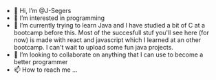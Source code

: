 - 👋 Hi, I’m @J-Segers
- 👀 I’m interested in programming
- 🌱 I’m currently trying to learn Java and I have studied a bit of C at a bootcamp before this. Most of the succesfull stuf you'll see here (for now) is made with react and javascript which I learned at an other bootcamp. I can't wait to upload some fun java projects.
- 💞️ I’m looking to collaborate on anything that I can use to become a better programmer 
- 📫 How to reach me ...

<!---
J-Segers/J-Segers is a ✨ special ✨ repository because its `README.md` (this file) appears on your GitHub profile.
You can click the Preview link to take a look at your changes.
--->
